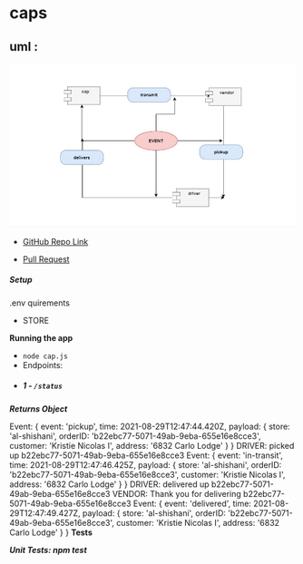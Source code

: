 # caps



## uml :

![](uml11.jpg)



* [GitHub Repo Link](https://github.com/MAMOUN-kamal-alshisani/caps)

* [Pull Request](https://github.com/MAMOUN-kamal-alshisani/auth-api/pull/1)

<!-- * [Heroku Link](https://api-auth-mine.herokuapp.com/signUp)  -->


##### Setup
.env quirements
  * STORE 

**Running the app**
* `node cap.js`
* Endpoints:
* ##### 1 -  `/status`




***Returns Object***

Event: {
  event: 'pickup',
  time: 2021-08-29T12:47:44.420Z,
  payload: {
    store: 'al-shishani',
    orderID: 'b22ebc77-5071-49ab-9eba-655e16e8cce3',
    customer: 'Kristie Nicolas I',
    address: '6832 Carlo Lodge'
  }
}
DRIVER: picked up b22ebc77-5071-49ab-9eba-655e16e8cce3
Event: {
  event: 'in-transit',
  time: 2021-08-29T12:47:46.425Z,
  payload: {
    store: 'al-shishani',
    orderID: 'b22ebc77-5071-49ab-9eba-655e16e8cce3',
    customer: 'Kristie Nicolas I',
    address: '6832 Carlo Lodge'
  }
}
DRIVER: delivered up b22ebc77-5071-49ab-9eba-655e16e8cce3
VENDOR: Thank you for delivering b22ebc77-5071-49ab-9eba-655e16e8cce3
Event: {
  event: 'delivered',
  time: 2021-08-29T12:47:49.427Z,
  payload: {
    store: 'al-shishani',
    orderID: 'b22ebc77-5071-49ab-9eba-655e16e8cce3',
    customer: 'Kristie Nicolas I',
    address: '6832 Carlo Lodge'
  }
}
**Tests**
<!-- ![](lab12.jpg) -->
***Unit Tests: npm test***

